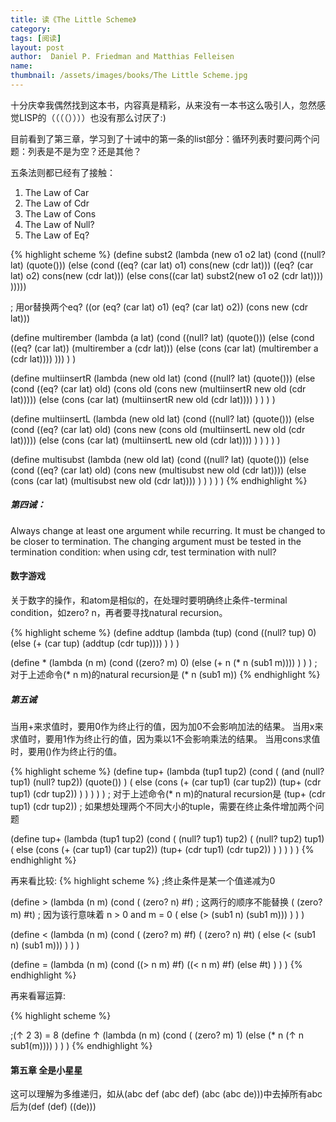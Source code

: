 ```yaml
---
title: 读《The Little Scheme》 
category:  
tags: [阅读]  
layout: post  
author:  Daniel P. Friedman and Matthias Felleisen
name: 
thumbnail: /assets/images/books/The Little Scheme.jpg
---
```


十分庆幸我偶然找到这本书，内容真是精彩，从来没有一本书这么吸引人，忽然感觉LISP的（（（（））））也没有那么讨厌了:)

目前看到了第三章，学习到了十诫中的第一条的list部分：循环列表时要问两个问题：列表是不是为空？还是其他？

五条法则都已经有了接触：
1. The Law of Car 
2. The Law of Cdr
3. The Law of Cons
4. The Law of Null?
5. The Law of Eq?


{% highlight scheme %}
(define subst2
    (lambda (new o1 o2 lat)
        (cond
        ((null? lat) (quote()))
        (else (cond
                ((eq? (car lat) o1) cons(new (cdr lat)))
                ((eq? (car lat) o2) cons(new (cdr lat)))
                (else cons((car lat) subst2(new o1 o2 (cdr lat))))
)))))

; 用or替换两个eq?
((or (eq? (car lat) o1) (eq? (car lat) o2)) (cons new (cdr lat)))


(define multirember
    (lambda (a lat)
        (cond
        ((null? lat) (quote()))
        (else (cond
                ((eq? (car lat)) (multirember a (cdr lat)))
                (else (cons (car lat) (multirember a (cdr lat))))
        )))
        )
    )

(define multiinsertR
    (lambda (new old lat)
        (cond
            ((null? lat) (quote()))
            (else (cond
                    ((eq? (car lat) old) (cons old (cons new (multiinsertR new old (cdr lat)))))
                    (else (cons (car lat) (multiinsertR new old (cdr lat))))
                )
        )
    )
)

(define multiinsertL
    (lambda (new old lat)
        (cond
            ((null? lat) (quote()))
            (else 
                (cond
                    ((eq? (car lat) old) (cons new (cons old (multiinsertL new old (cdr lat)))))
                    (else (cons (car lat) (multiinsertL new old (cdr lat))))
                )
            )
        )
    )
)

(define multisubst
    (lambda (new old lat)
        (cond 
            ((null? lat) (quote()))
            (else 
                (cond
                    ((eq? (car lat) old) (cons new (multisubst new old (cdr lat))))
                    (else (cons (car lat) (multisubst new old (cdr lat))))
                )
            )
        )
    )
)
{% endhighlight %}

##### 第四诫：
Always change at least one argument while recurring. It
must be changed to be closer to termination. The changing
argument must be tested in the termination condition:
when using cdr, test termination with null?

#### 数字游戏

关于数字的操作，和atom是相似的，在处理时要明确终止条件-terminal condition，如zero? n，再者要寻找natural recursion。

{% highlight scheme %}
(define addtup
    (lambda (tup)
        (cond
            ((null? tup) 0)
            (else (+ (car tup) (addtup (cdr tup))))
        )
    )
)

(define *
    (lambda (n m)
        (cond
            ((zero? m) 0)
            (else (+ n (* n (sub1 m))))
        )
    )
)
; 对于上述命令(* n m)的natural recursion是 (* n (sub1 m))
{% endhighlight %}

##### 第五诫
当用+来求值时，要用0作为终止行的值，因为加0不会影响加法的结果。
当用x来求值时，要用1作为终止行的值，因为乘以1不会影响乘法的结果。
当用cons求值时，要用()作为终止行的值。

{% highlight scheme %}
(define tup+
    (lambda (tup1 tup2)
        (cond
            ( (and (null? tup1) (null? tup2)) (quote()) )
            ( else 
                    (cons 
                        (+ (car tup1) (car tup2))
                        (tup+ (cdr tup1) (cdr tup2))
                    )
            )
        )
    )
)
; 对于上述命令(* n m)的natural recursion是 (tup+ (cdr tup1) (cdr tup2))
; 如果想处理两个不同大小的tuple，需要在终止条件增加两个问题

(define tup+
    (lambda (tup1 tup2)
        (cond
            ( (null? tup1) tup2)
            ( (null? tup2) tup1)
            ( else 
                    (cons 
                        (+ (car tup1) (car tup2))
                        (tup+ (cdr tup1) (cdr tup2))
                    )
            )
        )
    )
)
{% endhighlight %}

再来看比较:
{% highlight scheme %}
;终止条件是某一个值递减为0

(define >
    (lambda (n m)
        (cond
            ( (zero? n) #f) ; 这两行的顺序不能替换
            ( (zero? m) #t) ; 因为该行意味着 n > 0 and m = 0
            ( else (> (sub1 n) (sub1 m)))
        )
    )
)

(define <
    (lambda (n m)
        (cond
            ( (zero? m) #f)
            ( (zero? n) #t)
            ( else (< (sub1 n) (sub1 m)))
        )
    )
)

(define =
    (lambda (n m)
        (cond
            ((> n m) #f)
            ((< n m) #f)
            (else #t)
        )
    )
)
{% endhighlight %}


再来看幂运算:

{% highlight scheme %}

;(↑ 2 3) = 8
(define ↑
    (lambda (n m)
        (cond
            ( (zero? m) 1)
            (else (* n (↑ n sub1(m))))
        )
    )
)
{% endhighlight %}

#### 第五章 全是小星星

这可以理解为多维递归，如从(abc def (abc def) (abc (abc de)))中去掉所有abc后为(def (def) ((de)))

